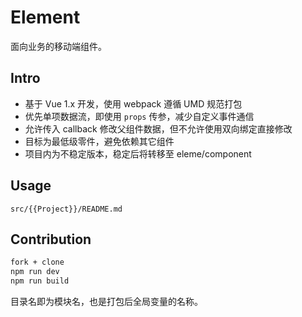 # Element

面向业务的移动端组件。  

## Intro

- 基于 Vue 1.x 开发，使用 webpack 遵循 UMD 规范打包
- 优先单项数据流，即使用 `props` 传参，减少自定义事件通信
- 允许传入 callback 修改父组件数据，但不允许使用双向绑定直接修改
- 目标为最低级零件，避免依赖其它组件
- 项目内为不稳定版本，稳定后将转移至 eleme/component

## Usage

`src/{{Project}}/README.md`

## Contribution

```bash
fork + clone
npm run dev
npm run build
```

目录名即为模块名，也是打包后全局变量的名称。
